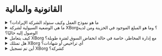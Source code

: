 # القانونية والمالية

<details>

<summary>ما هو نموذج العمل وكيف ستولد الشركة الإيرادات؟</summary>

يمكن وصف إيرادات البروتوكول على النحو التالي:

#### شبكة التطبيق

* اشتراكات تذاكر المواسم والحسابات (للمستخدمين)
* اشتراكات الحسابات (للشركات)
* مبيعات العناصر الجمعية الأساسية
* رسوم لانشباد

#### مجتمعات الألعاب اللامركزية

* حصة مملوكة في مجتمعات الألعاب اللامركزية
* رسوم العرض الأولي للفريق
* رسوم تجزئة أرباح اللاعبين
* رسوم واجهة برمجة التطبيقات للشهادات
* رسوم PGC
* رسوم المتسلسل

#### إدارة أصول اللعبة GameFi DAO

* استثمارات مباشرة في ألعاب الويب3
* رعاية فرق الرياضات الإلكترونية
* رعاية البطولات.

</details>

<details>

<summary>ما هي الوضعية السيولية لشركة XBorg؟ وما هو المبلغ الموجود في الخزينة ومن لديه الوصول إليه حاليًا؟</summary>

باستثناء جولة البذور الجارية، تحتفظ XBorg حاليًا بمبلغ 800,000 دولار في خزينتها. بناءً على معدل الاحتراق الشهري الإجمالي البالغ 40,000 دولار، يعادل ذلك فترة استدامة تبلغ حوالي 20 شهرًا، حتى لو لم يتم تحقيق أرباح إضافية خلال هذه الفترة. أما بالنسبة لإدارة الخزينة، فإن الأموال محفوظة بأمان في عدة محافظ Gnosis (محافظ متعددة التوقيع). يتم التحكم في الوصول إلى هذه الأموال بشكل صارم ويتم إدارتها حاليًا بواسطة لويس (الرئيس التنفيذي لشركة XBorg) وأمين الصندوق في SwissBorg، جنبًا إلى جنب مع مسؤول إضافي في SwissBorg.

</details>

<details>

<summary>كيف يتعامل XBorg مع إدارة المخاطر، خاصة في حالة انخفاض السوق لفترة طويلة؟</summary>

إدارة المخاطر هي جانب حاسم في عملياتنا في XBorg. نعتمد نموذج عمل تشغيلي نحيف يسمح لنا بالحفاظ على معدل احتراق شهري منخفض نسبيًا قدره 40,000 دولار، والذي يغطي تعويضات فريقنا المكون من 12 عضوًا بدوام كامل. من خلال الحفاظ على متوسط راتب يبلغ حوالي 3,300 دولار شهريًا لكل موظف، نضمن جذب واحتفاظ بالمواهب عالية الجودة مع الحفاظ على إدارة نفقاتنا.

في حالة انخفاض السوق لفترة طويلة، توفر لنا استراتيجيتنا المالية الحالية فترة استدامة كافية لمواصلة تنفيذ خارطة طريقنا دون الحاجة الملحة للحصول على أموال إضافية.

</details>

<details>

<summary>هل تمتلك XBorg أي تراخيص أو شهادات؟</summary>

حاليًا، لا تحمل XBorg أي تراخيص أو شهادات محددة. ومع ذلك، قمنا ببدء عملية التقديم للحصول على ترخيص VARA.

</details>

<details>

<summary>أين تم تسجيل XBorg كشركة؟</summary>

تم تسجيل XBorg رسميًا بصفتها XBorg DMCC في دبي، ضمن مركز دبي للسلع المتعددة (DMCC).

</details>